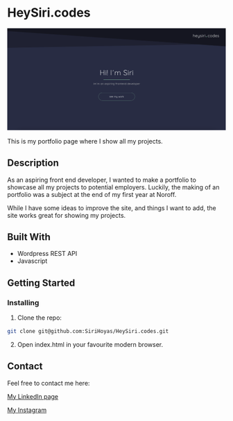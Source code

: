 # HeySiri.codes

![image](https://github.com/SiriHoyas/HeySiri.codes/blob/main/resources/portfolio-screenshot.png)

This is my portfolio page where I show all my projects.

## Description

As an aspiring front end developer, I wanted to make a portfolio to showcase all my projects to potential employers. Luckily, the making of an portfolio was a subject at the end of my first year at Noroff.

While I have some ideas to improve the site, and things I want to add, the site works great for showing my projects.

## Built With

- Wordpress REST API
- Javascript

## Getting Started

### Installing

1. Clone the repo:

```bash
git clone git@github.com:SiriHoyas/HeySiri.codes.git
```

2. Open index.html in your favourite modern browser.

## Contact

Feel free to contact me here:

[My LinkedIn page](https://www.linkedin.com/in/siri-h%C3%B8y%C3%A5s-2bb74b1a2/)

[My Instagram](https://www.instagram.com/sirihoyas/)
